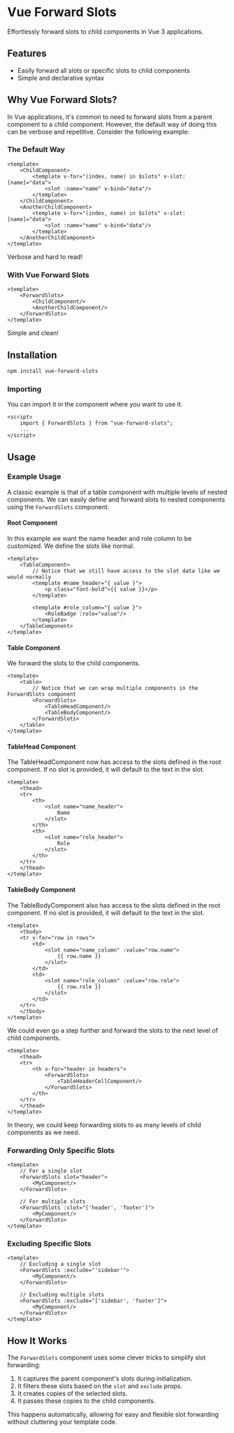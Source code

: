 # Vue Forward Slots

Effortlessly forward slots to child components in Vue 3 applications.

## Features

- Easily forward all slots or specific slots to child components
- Simple and declarative syntax

## Why Vue Forward Slots?

In Vue applications, it's common to need to forward slots from a parent component to a child component. However, the
default way of doing this can be verbose and repetitive. Consider the following example:

### The Default Way

```vue
<template>
    <ChildComponent>
        <template v-for="(index, name) in $slots" v-slot:[name]="data">
            <slot :name="name" v-bind="data"/>
        </template>
    </ChildComponent>
    <AnotherChildComponent>
        <template v-for="(index, name) in $slots" v-slot:[name]="data">
            <slot :name="name" v-bind="data"/>
        </template>
    </AnotherChildComponent>
</template>
```

Verbose and hard to read!

### With Vue Forward Slots

```vue
<template>
    <ForwardSlots>
        <ChildComponent/>
        <AnotherChildComponent/>
    </ForwardSlots>
</template>
```

Simple and clean!

## Installation

```bash
npm install vue-forward-slots
```

### Importing

You can import it in the component where you want to use it.

```vue
<script>
    import { ForwardSlots } from "vue-forward-slots";
    ...
</script>
```

## Usage

### Example Usage

A classic example is that of a table component with multiple levels of nested components.
We can easily define and forward slots to nested components using the `ForwardSlots` component.

#### Root Component

In this example we want the name header and role column to be customized. We define the slots like normal.

```vue
<template>
    <TableComponent>
        // Notice that we still have access to the slot data like we would normally
        <template #name_header="{ value }">
            <p class="font-bold">{{ value }}</p>
        </template>

        <template #role_column="{ value }">
            <RoleBadge :role="value"/>
        </template>
    </TableComponent>
</template>
```

#### Table Component

We forward the slots to the child components.

```vue
<template>
    <table>
        // Notice that we can wrap multiple components in the ForwardSlots component
        <ForwardSlots>
            <TableHeadComponent/>
            <TableBodyComponent/>
        </ForwardSlots>
    </table>
</template>
```

#### TableHead Component

The TableHeadComponent now has access to the slots defined in the root component. If no slot is provided, it will
default to the text in the slot.

```vue
<template>
    <thead>
    <tr>
        <th>
            <slot name="name_header">
                Name
            </slot>
        </th>
        <th>
            <slot name="role_header">
                Role
            </slot>
        </th>
    </tr>
    </thead>
</template>
```

#### TableBody Component

The TableBodyComponent also has access to the slots defined in the root component. If no slot is provided, it will
default to the text in the slot.

```vue
<template>
    <tbody>
    <tr v-for="row in rows">
        <td>
            <slot name="name_column" :value="row.name">
                {{ row.name }}
            </slot>
        </td>
        <td>
            <slot name="role_column" :value="row.role">
                {{ row.role }}
            </slot>
        </td>
    </tr>
    </tbody>
</template>
```

We could even go a step further and forward the slots to the next level of child components.

```vue
<template>
    <thead>
    <tr>
        <th v-for="header in headers">
            <ForwardSlots>
                <TableHeaderCellComponent/>
            </ForwardSlots>
        </th>
    </tr>
    </thead>
</template>
```

In theory, we could keep forwarding slots to as many levels of child components as we need.

### Forwarding Only Specific Slots

```vue
<template>
    // For a single slot
    <ForwardSlots slot="header">
        <MyComponent/>
    </ForwardSlots>

    // For multiple slots
    <ForwardSlots :slot="['header', 'footer']">
        <MyComponent/>
    </ForwardSlots>
</template>
```

### Excluding Specific Slots

```vue
<template>
    // Excluding a single slot
    <ForwardSlots :exclude="'sidebar'">
        <MyComponent/>
    </ForwardSlots>

    // Excluding multiple slots
    <ForwardSlots :exclude="['sidebar', 'footer']">
        <MyComponent/>
    </ForwardSlots>
</template>
```

## How It Works

The `ForwardSlots` component uses some clever tricks to simplify slot forwarding:

1. It captures the parent component's slots during initialization.
2. It filters these slots based on the `slot` and `exclude` props.
3. It creates copies of the selected slots.
4. It passes these copies to the child components.

This happens automatically, allowing for easy and flexible slot forwarding without cluttering your template code.